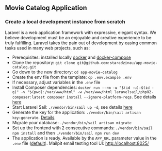 ## Movie Catalog Application

### Create a local development instance from scratch

Laravel is a web application framework with expressive, elegant syntax. We believe development must be an enjoyable and creative experience to be truly fulfilling. Laravel takes the pain out of development by easing common tasks used in many web projects, such as:
- Prerequisites: installed locally [docker](https://docs.docker.com/get-docker/) and [docker-compose](https://docs.docker.com/compose/install/)
- Clone the repository: `git clone git@github.com:staradzinau/app-movie-catalog.git`
- Go down to the new directory: `cd app-movie-catalog`
- Create the env file from the template: `cp .env.example .env`
- If necessary, adjust variables in the `.env` file
- Install Composer dependencies: `docker run --rm -u "$(id -u):$(id -g)" -v "$(pwd):/var/www/html" -w /var/www/html laravelsail/php82-composer:latest composer install --ignore-platform-reqs`. See details [here](https://laravel.com/docs/10.x/sail#installing-composer-dependencies-for-existing-projects)
- Start Laravel Sail: `./vendor/bin/sail up -d`, see details [here](https://laravel.com/docs/10.x/sail#starting-and-stopping-sail)
- Generate the key for the application: `./vendor/bin/sail artisan key:generate`. [Details](https://laravel.com/docs/10.x/encryption#configuration)
- Migrate your database: `./vendor/bin/sail artisan migrate`
- Set up the frontend with 2 consecutive commands: `./vendor/bin/sail npm install` and then `./vendor/bin/sail npm run dev`
- The application is ready. Available by the `APP_URL` parameter value in the `.env` file ([default](http://localhost/)). Mailpit email testing tool UI: [http://localhost:8025/](http://localhost:8025/)
